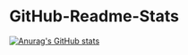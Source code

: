 # GitHub-Readme-Stats

[![Anurag's GitHub stats](https://github-readme-stats.vercel.app/api?username=aboutwonjun)](https://github.com/anuraghazra/github-readme-stats)

